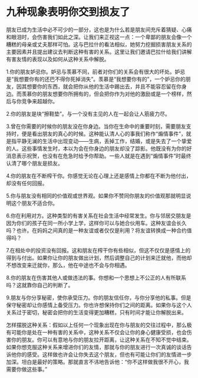 # 九种现象表明你交到损友了

朋友已成为生活中必不可少的一部分，这也是为什么若是朋友间充斥着猜疑、心痛和眼泪时，会伤害我们如此之深。让我们来正视这一点：一个卑鄙的朋友会像一个糟糕的母亲或丈夫那样可怕。这与巴拉什的看法相似，她努力挖掘损害朋友关系的主要因素并且提出建议去判断这种有害的关系。这里让我们邀请巴拉什给我们讲解有害友情的表现以及如何从这种关系中解脱。

1.你的朋友妒忌你。妒忌与羡慕不同，前者对你们的关系会有很大的坏处。妒忌是“我想要你有的还巴不得你死掉消失”。羡慕是“我想要你有的”，一个妒忌你的朋友，因其想要你的东西，就会把你从他的生活中踢出去，并且不能容忍留在你身边。而羡慕你的朋友想要你所拥有的，但会把你作为对他的激励或是一个榜样，然后与你竞争来超越你。

2.你的朋友是块“擦鞋垫”。与一个没有主见的人在一起会让人筋疲力尽。

3.曾在你需要的时候你的朋友没在你身边。当你在生命中的重要时刻，需要朋友支持时，便是看出朋友的真心的时候。这种能认清人心的事我们称作“煽情事件”，就是指平静无澜的生活中出现变动——生病，丢掉工作，结婚，或是失去了一个挚爱的人。这些事情发生时，本以为会在你身边的朋友却没了踪影。他既没有为你的好消息表示祝贺，也没有在危急时给予你帮助。一些人就是在遇到“煽情事件”时最终认清了哪个朋友是损友。

4.你的朋友在不断榨干你。你感觉无论在心理上还是感情上你都在不断为他付出，却没有任何回报。

5.你与朋友没有相同的价值观或世界观。如果你不赞同你朋友的价值观那就明显说明这个朋友不适合你。

6.你在利用对方。这种类型的有害关系在社会生活中经常发生。你与邻居交朋友是因为你们的孩子在同一所小学上学，这样你可以与她合伙用车。这种友谊会长久吗？也许。在妈妈之间真的是一种友谊或者仅仅是利用？将友谊转换成一种合约值得吗？

7.在相处中的投资没有回报。这和朋友在榨干你有些相似，但这不仅仅是感情上的得到与付出。如果你让你的朋友做出计划，然后调整自己的计划来迁就他，而他却不想改变来迁就你，那么，他在中途也不会与你相遇。

8.你的朋友在伤害其他人或做违法的事。你想和一个思想上不公正的人有所联系吗？这就靠你自己的判断了。

9.朋友与你分享秘密，使你承受压力。你的朋友信任你，与你分享他的私事。但是保守秘密却让你感情上备受压力。你也许想保持你们之间的距离。如果你与这个人关系过于密切，秘密会把你的生活变得更加糟糕，只有时间才能让你解脱出来。

怎样摆脱这种关系：假如以上任何一个现象出现在你与朋友的交往过程中，那么极有可能你是处在一种有害的关系中，这种关系不仅会让你的身心健康受损，也会伤害你的朋友。你可以有意地与你的朋友拉开距离，让这种关系在不知不觉中结束。如果你想克服这种关系来增进你们的友情，那就与你的朋友进行一次真诚的谈话告诉他你的感受。这样做也许会让你失去这个朋友，但也有可能让你们的友情进一步加深。坦白是最好的策略。那就直言不讳地告诉他：“你不这样做我很不开心，我需要你做这些事。”